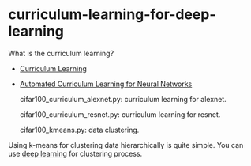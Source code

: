 # curriculum-learning-for-deep-learning

What is the curriculum learning?
* [Curriculum Learning](https://ronan.collobert.com/pub/matos/2009_curriculum_icml.pdf)
* [Automated Curriculum Learning for Neural Networks](http://proceedings.mlr.press/v70/graves17a/graves17a.pdf)


	cifar100_curriculum_alexnet.py: curriculum learning for alexnet.

	cifar100_curriculum_resnet.py: curriculum learning for resnet.

	cifar100_kmeans.py: data clustering. 

Using k-means for clustering data hierarchically is quite simple. You can use [deep learning](https://github.com/elieJalbout/Clustering-with-Deep-learning) for clustering process.
